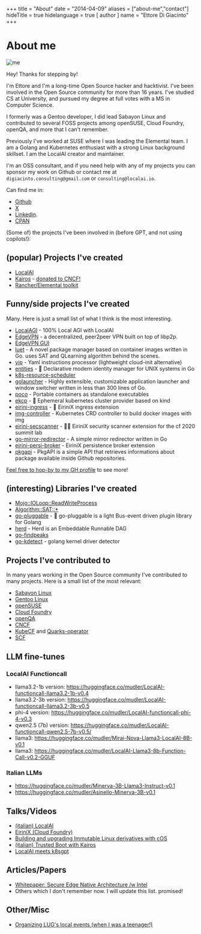 +++
title = "About"
date = "2014-04-09"
aliases = ["about-me","contact"]
hideTitle = true
hidelanguage = true
[ author ]
  name = "Ettore Di Giacinto"
+++

# About me

![me](https://github.com/mudler/blog/assets/2420543/5794f640-7c7d-4f9a-a617-ecc31356c08a)

Hey! Thanks for stepping by!

I'm Ettore and I'm a long-time Open Source hacker and hacktivist. I've been involved in the Open Source community for more than 16 years. I've studied CS at University, and pursued my degree at full votes with a MS in Computer Science.

I formerly was a Gentoo developer, I did lead Sabayon Linux and contributed to several FOSS projects among openSUSE, Cloud Foundry, openQA, and more that I can't remember.

Previously I've worked at SUSE where I was leading the Elemental team. I am a Golang and Kubernetes enthusiast with a strong Linux background skillset. I am the LocalAI creator and maintainer.

I'm an OSS consultant, and if you need help with any of my projects you can sponsor my work on Github or contact me at `digiacinto.consulting@gmail.com` or `consulting@localai.io`.

Can find me in:

- [Github](https://github.com/mudler) 
- [X](https://twitter.com/mudler_it) 
- [Linkedin](https://linkedin.com/in/ettore-di-giacinto-211a4166).
- [CPAN](https://metacpan.org/author/MUDLER)

(Some of) the projects I've been involved in (before GPT, and not using copilots!):

## (popular) Projects I've created

- [LocalAI](https://localai.io)
- [Kairos](https://github.com/kairos-io/kairos) - [donated to CNCF!](https://github.com/cncf/sandbox/issues/52)
- [Rancher/Elemental toolkit](https://github.com/rancher/elemental-toolkit)

## Funny/side projects I've created

Many. Here is just a small list of what I think is the most interesting. 

- [LocalAGI](https://github.com/mudler/LocalAGI) - 100% Local AGI with LocalAI 
- [EdgeVPN](https://github.com/mudler/edgevpn) - a decentralized, peer2peer VPN built on top of libp2p.
- [EdgeVPN GUI](https://github.com/mudler/edgevpn-gui)
- [luet](https://github.com/mudler/luet) - A novel package manager based on container images written in Go. uses SAT and QLearning algorithm behind the scenes.
- [yip](https://github.com/mudler/yip) - Yaml instructions processor (lightweight cloud-init alternative)
- [entities](https://github.com/mudler/entities) - 🔏 Declarative modern identity manager for UNIX systems in Go 
- [k8s-resource-scheduler](https://github.com/mudler/k8s-resource-scheduler)
- [golauncher](https://github.com/mudler/golauncher) -  Highly extensible, customizable application launcher and window switcher written in less than 300 lines of Go.
- [poco](https://github.com/mudler/poco) - Portable containers as standalone executables
- [ekcp](https://github.com/mudler/ekcp) - 🌠 Ephemeral kubernetes cluster provider based on kind
- [eirini-ingress](https://github.com/mudler/eirini-ingress) - 🚦 EiriniX ingress extension
- [img-controller](https://github.com/mudler/img-controller) - Kubernetes CRD controller to build docker images with img
- [eirini-secscanner](https://github.com/mudler/eirini-secscanner) - 🕵️‍♂️ EiriniX security scanner extension for the cf 2020 summit lab
- [go-mirror-redirector](https://github.com/mudler/go-mirror-redirector) -  A simple mirror redirector written in Go
- [eirini-persi-broker](https://github.com/cloudfoundry-incubator/eirini-persi-broker) - EiriniX persistence broker extension
- [pkgapi](https://github.com/Luet-lab/pkgapi) - PkgAPI is a simple API that retrieves informations about package available inside Github repositories.

[Feel free to hop-by to my GH profile](https://github.com/mudler) to see more!

## (interesting) Libraries I've created

- [Mojo::IOLoop::ReadWriteProcess](https://github.com/openSUSE/Mojo-IOLoop-ReadWriteProcess)
- [Algorithm::SAT::*](https://metacpan.org/dist/Algorithm-SAT-Backtracking)
- [go-pluggable](https://github.com/mudler/go-pluggable) -  🍱 go-pluggable is a light Bus-event driven plugin library for Golang
- [herd](https://github.com/spectrocloud-labs/herd/) - Herd is an Embeddable Runnable DAG
- [go-findpeaks](https://github.com/mudler/go-findpeaks)
- [go-kdetect](https://github.com/mudler/go-kdetect) -  golang kernel driver detector 

## Projects I've contributed to

In many years working in the Open Source community I've contributed to many projects. Here is a small list of the most relevant:

- [Sabayon Linux](https://sabayon.org)
- [Gentoo Linux](https://gentoo.org)
- [openSUSE](https://opensuse.org)
- [Cloud Foundry](https://cloudfoundry.org)
- [openQA](https://openqa.org)
- [CNCF](https://cncf.io)
- [KubeCF](https://github.com/cloudfoundry-incubator/kubecf) and [Quarks-operator](https://github.com/cloudfoundry-incubator/quarks-operator)
- [SCF](https://github.com/SUSE/SCF)

## LLM fine-tunes

### LocalAI Functioncall 

- llama3.2-1b version: https://huggingface.co/mudler/LocalAI-functioncall-llama3.2-1b-v0.4
- llama3.2-3b version: https://huggingface.co/mudler/LocalAI-functioncall-llama3.2-3b-v0.5
- phi-4 version: https://huggingface.co/mudler/LocalAI-functioncall-phi-4-v0.3
- qwen2.5 (7b) version: https://huggingface.co/mudler/LocalAI-functioncall-qwen2.5-7b-v0.5/
- llama3: https://huggingface.co/mudler/Mirai-Nova-Llama3-LocalAI-8B-v0.1
- llama3: https://huggingface.co/mudler/LocalAI-Llama3-8b-Function-Call-v0.2-GGUF

### Italian LLMs

- https://huggingface.co/mudler/Minerva-3B-Llama3-Instruct-v0.1
- https://huggingface.co/mudler/Asinello-Minerva-3B-v0.1

## Talks/Videos

- [(italian) LocalAI](https://www.youtube.com/watch?v=iQkBWgf0yjE&t=437s&pp=ygUSRXR0b3JlIERpIEdpYWNpbnRv)
- [EiriniX (Cloud Foundry)](https://www.youtube.com/watch?v=yV-0LPdSBvk&pp=ugMICgJpdBABGAHKBRJFdHRvcmUgRGkgR2lhY2ludG8%3D)
- [Building and upgrading Immutable Linux derivatives with cOS](https://www.youtube.com/watch?v=4MLo3wWSoQo)
- [(italian) Trusted Boot with Kairos](https://www.youtube.com/watch?v=NiJhgOnwqLU&pp=ygUSRXR0b3JlIERpIEdpYWNpbnRv)
- [LocalAI meets k8sgpt](https://www.youtube.com/watch?v=PKrDNuJ_dfE&t=323s&pp=ygUMQ05DRiBMb2NhbEFJ)

## Articles/Papers

- [Whitepaper: Secure Edge Native Architecture /w Intel](https://github.com/kairos-io/kairos/files/11250843/Secure-Edge-Native-Architecture-white-paper-20240417.3.pdf)
- Others which I don't remember now. I will update this list. promised!


## Other/Misc

- [Organizing LUG's local events (when I was a teenager!)](https://ilblogsonoio.com/il-linux-day-2008-in-abruzzo-lopen-source-piu-famoso-al-mondo-di-scena-ad-atri/)
